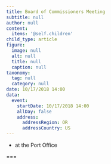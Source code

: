 ```yaml
---
title: Board of Commissioners Meeting
subtitle: null
author: null
content:
  items: '@self.children'
child_type: article
figure:
  image: null
  alt: null
  title: null
  caption: null
taxonomy:
  tag: null
  category: null
date: 10/17/2018 14:00
data:
  event:
    startDate: 10/17/2018 14:00
    allDay: false
    address:
      addressRegion: OR
      addressCountry: US
---
```


- at the Port Office

===

